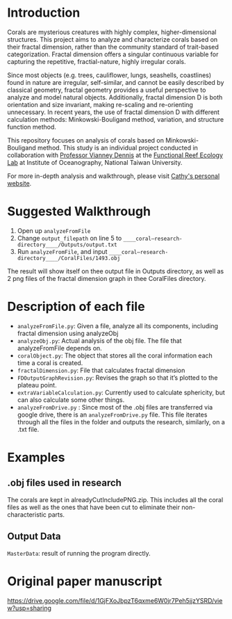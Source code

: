 # Introduction #
Corals are mysterious creatures with highly complex, higher-dimensional structures. This project aims to analyze and characterize corals based on their fractal dimension, rather than the community standard of trait-based categorization. Fractal dimension offers a singular continuous variable for capturing the repetitive, fractial-nature, highly irregular corals.

Since most objects (e.g. trees, cauliflower, lungs, seashells, coastlines) found in nature are irregular, self-similar, and cannot be easily described by classical geometry, fractal geometry provides a useful perspective to analyze and model natural objects. Additionally, fractal dimension D is both orientation and size invariant, making re-scaling and re-orienting unnecessary. In recent years, the use of fractal dimension D with different calculation methods: Minkowski-Bouligand method, variation, and structure function method. 

This repository focuses on analysis of corals based on Minkowski-Bouligand method. This study is an individual project conducted in collaboration with [Professor Vianney Dennis](http://www.oc.ntu.edu.tw/oceng/?teacher=vianney-denis) at the [Functional Reef Ecology Lab](https://www.dipintothereef.com/people.html) at Institute of Oceanography, National Taiwan University.

For more in-depth analysis and walkthrough, please visit [Cathy's personal website](https://cathychangclimbshigh.com/personal-projects/fractal-dimension-in-corals/).

# Suggested Walkthrough #
1. Open up `analyzeFromFile`
2. Change `output_filepath` on line 5 to `____coral–research-directory____/Outputs/output.txt`
3. Run `analyzeFromFile`, and input `____coral–research-directory____/CoralFiles/1493.obj`

The result will show itself on thee output file in Outputs directory, as well as 2 png files of the fractal dimension graph in thee CoralFiles directory.

# Description of each file #
* `analyzeFromFile.py`: Given a file, analyze all its components, including fractal dimension using analyzeObj
* `analyzeObj.py`: Actual analysis of the obj file. The file that analyzeFromFile depends on.
* `coralObject.py`: The object that stores all the coral information each time a coral is created. 
* `fractalDimension.py`: File that calculates fractal dimension
* `FDOutputGraphRevision.py`: Revises the graph so that it’s plotted to the plateau point.
* `extraVariableCalculation.py`: Currently used to calculate sphericity, but can also calculate some other things.
* `analyzeFromDrive.py` : Since most of the .obj files are transferred via google drive, there is an `analyzeFromDrive.py` file. This file iterates through all the files in the folder and outputs the research, similarly, on a .txt file.

# Examples #
## .obj files used in research ##
The corals are kept in alreadyCutIncludePNG.zip. This includes all the coral files as well as the ones that have been cut to eliminate their non-characteristic parts. 

## Output Data ##
`MasterData`: result of running the program directly.

# Original paper manuscript #
https://drive.google.com/file/d/1GjFXoJbpzT6qxme6W0jr7Peh5jjzYSRD/view?usp=sharing

